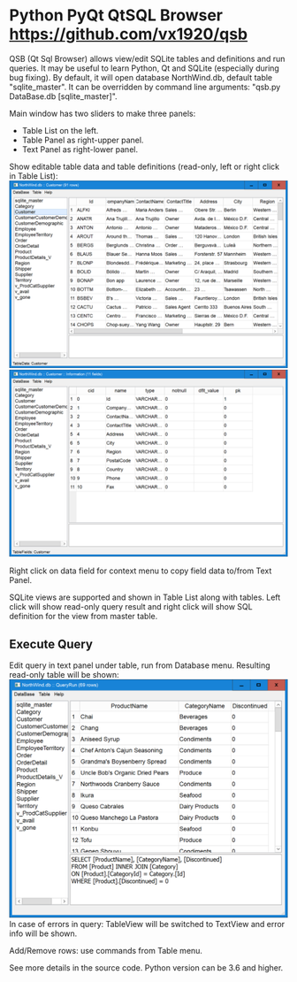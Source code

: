 Python PyQt QtSQL Browser
https://github.com/vx1920/qsb
=============


QSB (Qt Sql Browser) allows view/edit SQLite tables and definitions and run queries.
It may be useful to learn Python, Qt and SQLite (especially during bug fixing).
By default, it will open database NorthWind.db, default table "sqlite_master".
It can be overridden by command line arguments: "qsb.py DataBase.db [sqlite_master]". 

Main window has two sliders to make three panels:
 - Table List on the left.
 - Table Panel as right-upper panel.
 - Text Panel as right-lower panel.

Show editable table data and table definitions (read-only, left or right click in Table List):
![Screenshot](screenshots/TableData.png)
![Screenshot](screenshots/TableInfo.png)

Right click on data field for context menu to copy field data to/from Text Panel.

SQLite views are supported and shown in Table List along with tables.
Left click will show read-only query result and right click will show 
SQL definition for the view from master table.

Execute Query 
---------------
Edit query in text panel under table, run from Database menu.
Resulting read-only table will be shown:
![Screenshot](screenshots/TableQuery.png)
In case of errors in query: TableView will be switched to TextView and error info will be shown.

Add/Remove rows: use commands from Table menu.

See more details in the source code.
Python version can be 3.6 and higher.


